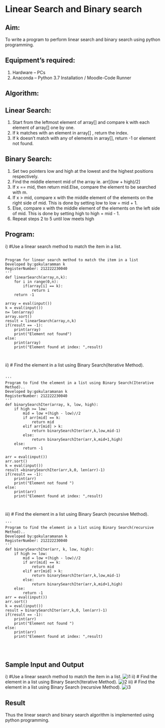 # Linear Search and Binary search
## Aim:
To write a program to perform linear search and binary search using python programming.
## Equipment’s required:
1.	Hardware – PCs
2.	Anaconda – Python 3.7 Installation / Moodle-Code Runner
## Algorithm:
## Linear Search:
1.	Start from the leftmost element of array[] and compare k with each element of array[] one by one.
2.	If k matches with an element in array[] , return the index.
3.	If k doesn’t match with any of elements in array[], return -1 or element not found.
## Binary Search:
1.	Set two pointers low and high at the lowest and the highest positions respectively.
2.	Find the middle element mid of the array ie. arr[(low + high)/2]
3.	If x == mid, then return mid.Else, compare the element to be searched with m.
4.	If x > mid, compare x with the middle element of the elements on the right side of mid. This is done by setting low to low = mid + 1.
5.	Else, compare x with the middle element of the elements on the left side of mid. This is done by setting high to high = mid - 1.
6.	Repeat steps 2 to 5 until low meets high
## Program:
i)	#Use a linear search method to match the item in a list.
```

Program for linear search method to match the item in a list
Developed by:gokularamman k
RegisterNumber: 212222230040
'''
def linearSearch(array,n,k):
    for i in range(0,n):
        if(array[i] == k):
            return i
    return -1        
    
array = eval(input())
k = eval(input()) 
n= len(array)
array.sort()
result = linearSearch(array,n,k)
if(result == -1):
    print(array)
    print("Element not found")
else:
    print(array)
    print("Element found at index: ",result)



```
ii)	# Find the element in a list using Binary Search(Iterative Method).
```

''' 
Program to find the element in a list using Binary Search(Iterative Method)..
Developed by:gokularamanan k
RegisterNumber: 212222230040
'''
def binarySearchIter(array, k, low, high):
    if high >= low:
        mid = low +(high - low)//2
        if arr[mid] == k:
            return mid
        elif arr[mid] > k:
            return binarySearchIter(arr,k,low,mid-1)
        else:
            return binarySearchIter(arr,k,mid+1,high)
    else:
        return -1
        
arr = eval(input())
arr.sort()
k = eval(input())
result =binarySearchIter(arr,k,0, len(arr)-1)
if(result == -1):
    print(arr)
    print("Element not found ")
else:
    print(arr)
    print("Element found at index: ",result)



```
iii)	# Find the element in a list using Binary Search (recursive Method).
```
''' 
Program to find the element in a list using Binary Search(recursive Method)..
Developed by:gokularamanan k
RegisterNumber: 212222230040
'''
def binarySearchIter(arr, k, low, high):
    if high >= low:
        mid = low +(high - low)//2
        if arr[mid] == k:
            return mid
        elif arr[mid] > k:
            return binarySearchIter(arr,k,low,mid-1)
        else:
            return binarySearchIter(arr,k,mid+1,high)
    else:
        return -1
arr = eval(input())
arr.sort()
k = eval(input())
result = binarySearchIter(arr,k,0, len(arr)-1)
if(result == -1):
    print(arr)
    print("Element not found ")
else:
    print(arr)
    print("Element found at index: ",result)




```
## Sample Input and Output
i)	#Use a linear search method to match the item in a list.
![i1](https://github.com/Gokulanbazhagan/Search-Algorithm/assets/119518996/3fc0f999-b1b4-49e1-899e-0a3d410acb36)
ii)	# Find the element in a list using Binary Search(Iterative Method).
![i2](https://github.com/Gokulanbazhagan/Search-Algorithm/assets/119518996/72dbcc56-6f6c-4a4d-a890-947a66152229)
iii)	# Find the element in a list using Binary Search (recursive Method).
![i3](https://github.com/Gokulanbazhagan/Search-Algorithm/assets/119518996/bd961a91-b301-4e12-a7fc-458d03c095df)





## Result
Thus the linear search and binary search algorithm is implemented using python programming.
